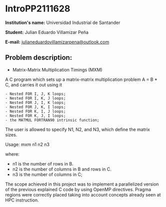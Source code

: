 # IntroPP2111628

**Institution's name:** Universidad Industrial de Santander

**Student:** Julian Eduardo Villamizar Peña

**E-mail:** julianeduardovillamizarpena@outlook.com

## Problem description:

* Matrix-Matrix Multiplication Timings (MXM)

A C program which sets up a matrix-matrix multiplication problem A = B * C, and carries it out using it

	- Nested FOR I, J, K loops;
	- Nested FOR I, K, J loops;
	- Nested FOR J, I, K loops;
	- Nested FOR J, K, I loops;
	- Nested FOR K, I, J loops;
	- Nested FOR K, J, I loops;
	- the MATMUL FORTRAN90 intrinsic function;

The user is allowed to specify N1, N2, and N3, which define the matrix sizes. 

Usage:
mxm n1 n2 n3

where:

- n1 is the number of rows in B.
- n2 is the number of columns in B and rows in C.
- n3 is the number of columns in C;

The scope achieved in this project was to implement a parallelized version of the previous explained C code by using OpenMP directives. Pragma regions were correctly placed taking into account concepts already seen at HPC instruction.  
